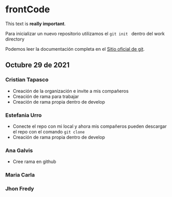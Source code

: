 # frontCode

This text is **really important**.

Para inicializar un nuevo repositorio utilizamos el  ``git init `` dentro  del work directory 

Podemos leer la documentación completa en el  [Sitio oficial de git](https://git-scm.com/book/es/v2).

## Octubre 29 de 2021

### Cristian Tapasco
- Creación de la organización e invite a mis compañeros
- Creación de rama para trabajar
- Creación de rama propia dentro de develop

### Estefania Urro 
- Conecte el repo con mi local y ahora mis compañeros pueden descargar el repo con el comando ``git clone``
- Creación de rama propia dentro de develop

### Ana Galvis

- Cree rama en github

### Maria Carla



### Jhon Fredy



